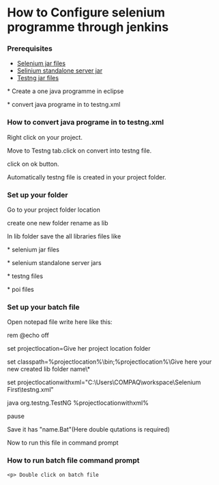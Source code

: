 # How to Configure selenium programme through jenkins
### Prerequisites 
*   [Selenium jar files](http://docs.seleniumhq.org/download/) 
*   [Selinium standalone server jar](http://docs.seleniumhq.org/download/) 
*   [Testng jar files](http://testng.org/doc/download.html) 
<p>* Create a one java programme in eclipse</p>
<p>* convert java programe in to testng.xml</p>

### How to convert java programe in to testng.xml  
  <p>Right click on your project.
  <p>Move to Testng tab.click on convert into testng file.
  <p>click on ok button.
<p>Automatically testng file is created in your project folder.</p>


### Set up your folder 
<p> Go to your project folder location
<p>create one new folder rename as lib
<p>In lib folder save the all libraries  files like
<p>* selenium jar files
<p>* selenium standalone server jars
<p>* testng files
<p>* poi files</p>


### Set up your batch file
Open notepad file write here like this:
<p>rem @echo off
<p>set projectlocation=Give her project location folder
<p>set classpath=%projectlocation%\bin;%projectlocation%\Give here your new created lib folder name\*
<p>set projectlocationwithxml="C:\Users\COMPAQ\workspace\Selenium First\testng.xml"
<p>java org.testng.TestNG %projectlocationwithxml%
<p>pause

<p>Save it has "name.Bat"(Here double qutations is required)

<p> Now to run this file in command prompt 

### How to run batch file command prompt 
    <p> Double click on batch file






